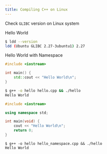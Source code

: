 ```yaml
---
title: Compiling C++ on Linux
---
```


Check `GLIBC` version on Linux system

Hello World

```bash
$ ldd --version
ldd (Ubuntu GLIBC 2.27-3ubuntu1) 2.27
```


Hello World with Namespace

```c++
#include <iostream>

int main() {
    std::cout << "Hello World\n";
}
```
```bash
$ g++ -o hello hello.cpp && ./hello
Hello World
```

```c++
#include <iostream>

using namespace std;

int main(void) {
    cout << "Hello World\n";
    return 0;
}
```

```
$ g++ -o hello hello_namespace.cpp && ./hello
Hello World
```
